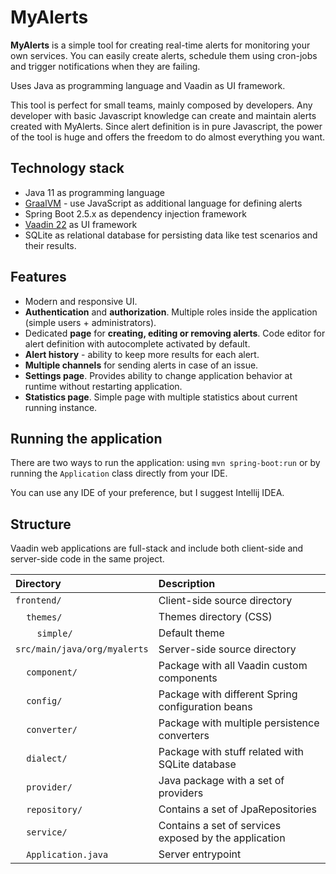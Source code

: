 # MyAlerts

**MyAlerts** is a simple tool for creating real-time alerts for monitoring your own services.
You can easily create alerts, schedule them using cron-jobs and trigger notifications when they are failing.

Uses Java as programming language and Vaadin as UI framework.

This tool is perfect for small teams, mainly composed by developers. Any developer with basic Javascript knowledge can create and maintain alerts created with MyAlerts.
Since alert definition is in pure Javascript, the power of the tool is huge and offers the freedom to do almost everything you want.

## Technology stack

* Java 11 as programming language
* [GraalVM](https://www.graalvm.org/) - use JavaScript as additional language for defining alerts
* Spring Boot 2.5.x as dependency injection framework
* [Vaadin 22](https://vaadin.com/) as UI framework
* SQLite as relational database for persisting data like test scenarios and their results.

## Features

* Modern and responsive UI.
* **Authentication** and **authorization**. Multiple roles inside the application (simple users + administrators).
* Dedicated **page** for **creating, editing or removing alerts**. Code editor for alert definition with autocomplete activated by default.
* **Alert history** - ability to keep more results for each alert.
* **Multiple channels** for sending alerts in case of an issue.
* **Settings page**. Provides ability to change application behavior at runtime without restarting application.
* **Statistics page**. Simple page with multiple statistics about current running instance.

## Running the application
There are two ways to run the application: using `mvn spring-boot:run` or by running the `Application` class directly from your IDE.

You can use any IDE of your preference, but I suggest Intellij IDEA.

## Structure

Vaadin web applications are full-stack and include both client-side and server-side code in the same project.

| Directory | Description |
| :--- | :--- |
| `frontend/` | Client-side source directory |
| &nbsp;&nbsp;&nbsp;&nbsp;`themes/` | Themes directory (CSS) |
| &nbsp;&nbsp;&nbsp;&nbsp;&nbsp;&nbsp;&nbsp;&nbsp;`simple/` | Default theme |
| `src/main/java/org/myalerts` | Server-side source directory |
| &nbsp;&nbsp;&nbsp;&nbsp;`component/` | Package with all Vaadin custom components |
| &nbsp;&nbsp;&nbsp;&nbsp;`config/` | Package with different Spring configuration beans |
| &nbsp;&nbsp;&nbsp;&nbsp;`converter/` | Package with multiple persistence converters |
| &nbsp;&nbsp;&nbsp;&nbsp;`dialect/` | Package with stuff related with SQLite database |
| &nbsp;&nbsp;&nbsp;&nbsp;`provider/` | Java package with a set of providers |
| &nbsp;&nbsp;&nbsp;&nbsp;`repository/` | Contains a set of JpaRepositories |
| &nbsp;&nbsp;&nbsp;&nbsp;`service/` | Contains a set of services exposed by the application |
| &nbsp;&nbsp;&nbsp;&nbsp;`Application.java` | Server entrypoint |
